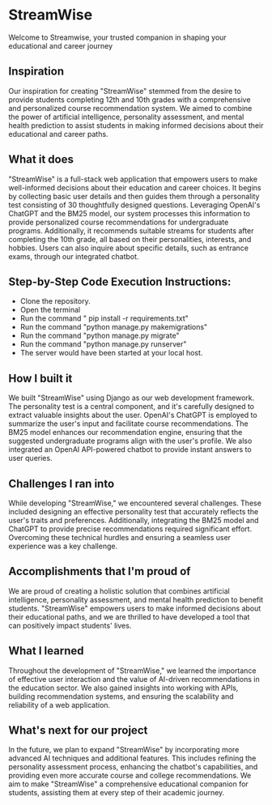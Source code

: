 # StreamWise
Welcome to Streamwise, your trusted companion in shaping your educational and career journey

## Inspiration

Our inspiration for creating "StreamWise" stemmed from the desire to provide students completing 12th and 10th grades with a comprehensive and personalized course recommendation system. We aimed to combine the power of artificial intelligence, personality assessment, and mental health prediction to assist students in making informed decisions about their educational and career paths.

## What it does

"StreamWise" is a full-stack web application that empowers users to make well-informed decisions about their education and career choices. It begins by collecting basic user details and then guides them through a personality test consisting of 30 thoughtfully designed questions. Leveraging OpenAI's ChatGPT and the BM25 model, our system processes this information to provide personalized course recommendations for undergraduate programs. Additionally, it recommends suitable streams for students after completing the 10th grade, all based on their personalities, interests, and hobbies. Users can also inquire about specific details, such as entrance exams, through our integrated chatbot.

## Step-by-Step Code Execution Instructions:

- Clone the repository.
- Open the terminal
- Run the command " pip install -r requirements.txt"
- Run the command "python manage.py makemigrations"
- Run the command "python manage.py migrate"
- Run the command "python manage.py runserver"
- The server would have been started at your local host.

## How I built it

We built "StreamWise" using Django as our web development framework. The personality test is a central component, and it's carefully designed to extract valuable insights about the user. OpenAI's ChatGPT is employed to summarize the user's input and facilitate course recommendations. The BM25 model enhances our recommendation engine, ensuring that the suggested undergraduate programs align with the user's profile. We also integrated an OpenAI API-powered chatbot to provide instant answers to user queries.

## Challenges I ran into

While developing "StreamWise," we encountered several challenges. These included designing an effective personality test that accurately reflects the user's traits and preferences. Additionally, integrating the BM25 model and ChatGPT to provide precise recommendations required significant effort. Overcoming these technical hurdles and ensuring a seamless user experience was a key challenge.

## Accomplishments that I'm proud of

We are proud of creating a holistic solution that combines artificial intelligence, personality assessment, and mental health prediction to benefit students. "StreamWise" empowers users to make informed decisions about their educational paths, and we are thrilled to have developed a tool that can positively impact students' lives.

## What I learned

Throughout the development of "StreamWise," we learned the importance of effective user interaction and the value of AI-driven recommendations in the education sector. We also gained insights into working with APIs, building recommendation systems, and ensuring the scalability and reliability of a web application.

## What's next for our project

In the future, we plan to expand "StreamWise" by incorporating more advanced AI techniques and additional features. This includes refining the personality assessment process, enhancing the chatbot's capabilities, and providing even more accurate course and college recommendations. We aim to make "StreamWise" a comprehensive educational companion for students, assisting them at every step of their academic journey.
